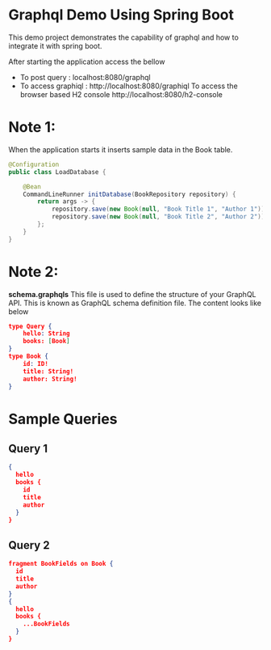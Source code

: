 # Graphql Demo Using Spring Boot
This demo project demonstrates the capability of graphql and how to integrate it with spring boot. 

After starting the application access the bellow 
- To post query : localhost:8080/graphql 
- To access graphiql : http://localhost:8080/graphiql
To access the browser based H2 console 
http://localhost:8080/h2-console 
# Note 1:
When the application starts it inserts sample data in the Book table. 
```java
@Configuration
public class LoadDatabase {

    @Bean
    CommandLineRunner initDatabase(BookRepository repository) {
        return args -> {
            repository.save(new Book(null, "Book Title 1", "Author 1"));
            repository.save(new Book(null, "Book Title 2", "Author 2"));
        };
    }
}
```
# Note 2:
**schema.graphqls** This file is used to define the structure of your GraphQL API. This is known as GraphQL schema definition file. The content looks like below 
```json
type Query {
    hello: String
    books: [Book]
}
type Book {
    id: ID!
    title: String!
    author: String!
}
```


# Sample Queries 
## Query 1
```json
{
  hello
  books {
    id
    title
    author
  }
}
```
## Query 2
```json
fragment BookFields on Book {
  id
  title
  author
}
{
  hello
  books {
    ...BookFields
  }
}
```
